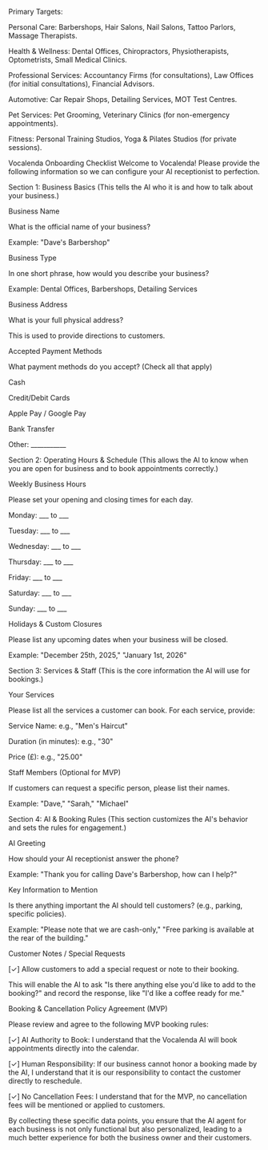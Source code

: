 Primary Targets:

Personal Care: Barbershops, Hair Salons, Nail Salons, Tattoo Parlors, Massage Therapists.

Health & Wellness: Dental Offices, Chiropractors, Physiotherapists, Optometrists, Small Medical Clinics.

Professional Services: Accountancy Firms (for consultations), Law Offices (for initial consultations), Financial Advisors.

Automotive: Car Repair Shops, Detailing Services, MOT Test Centres.

Pet Services: Pet Grooming, Veterinary Clinics (for non-emergency appointments).

Fitness: Personal Training Studios, Yoga & Pilates Studios (for private sessions).


Vocalenda Onboarding Checklist
Welcome to Vocalenda! Please provide the following information so we can configure your AI receptionist to perfection.

Section 1: Business Basics
(This tells the AI who it is and how to talk about your business.)

Business Name

What is the official name of your business?

Example: "Dave's Barbershop"

Business Type

In one short phrase, how would you describe your business?

Example: Dental Offices, Barbershops, Detailing Services

Business Address

What is your full physical address?

This is used to provide directions to customers.

Accepted Payment Methods

What payment methods do you accept? (Check all that apply)

 Cash

 Credit/Debit Cards

 Apple Pay / Google Pay

 Bank Transfer

 Other: ___________

Section 2: Operating Hours & Schedule
(This allows the AI to know when you are open for business and to book appointments correctly.)

Weekly Business Hours

Please set your opening and closing times for each day.

Monday: ___ to ___

Tuesday: ___ to ___

Wednesday: ___ to ___

Thursday: ___ to ___

Friday: ___ to ___

Saturday: ___ to ___

Sunday: ___ to ___

Holidays & Custom Closures

Please list any upcoming dates when your business will be closed.

Example: "December 25th, 2025," "January 1st, 2026"

Section 3: Services & Staff
(This is the core information the AI will use for bookings.)

Your Services

Please list all the services a customer can book. For each service, provide:

Service Name: e.g., "Men's Haircut"

Duration (in minutes): e.g., "30"

Price (£): e.g., "25.00"

Staff Members (Optional for MVP)

If customers can request a specific person, please list their names.

Example: "Dave," "Sarah," "Michael"

Section 4: AI & Booking Rules
(This section customizes the AI's behavior and sets the rules for engagement.)

AI Greeting

How should your AI receptionist answer the phone?

Example: "Thank you for calling Dave's Barbershop, how can I help?"

Key Information to Mention

Is there anything important the AI should tell customers? (e.g., parking, specific policies).

Example: "Please note that we are cash-only," "Free parking is available at the rear of the building."

Customer Notes / Special Requests

[✓] Allow customers to add a special request or note to their booking.

This will enable the AI to ask "Is there anything else you'd like to add to the booking?" and record the response, like "I'd like a coffee ready for me."

Booking & Cancellation Policy Agreement (MVP)

Please review and agree to the following MVP booking rules:

[✓] AI Authority to Book: I understand that the Vocalenda AI will book appointments directly into the calendar.

[✓] Human Responsibility: If our business cannot honor a booking made by the AI, I understand that it is our responsibility to contact the customer directly to reschedule.

[✓] No Cancellation Fees: I understand that for the MVP, no cancellation fees will be mentioned or applied to customers.

By collecting these specific data points, you ensure that the AI agent for each business is not only functional but also personalized, leading to a much better experience for both the business owner and their customers.